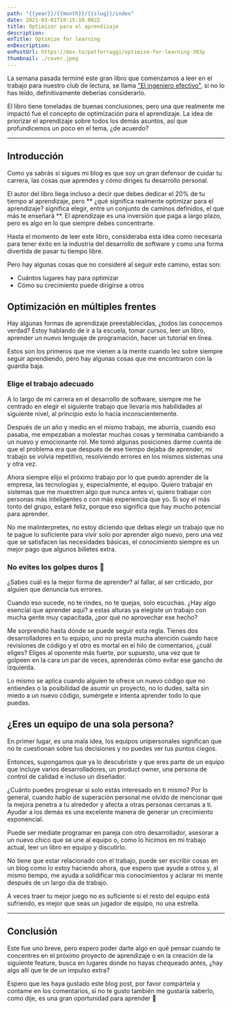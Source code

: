 ```yaml
---
path: "{{year}}/{{month}}/{{slug}}/index"
date: 2021-03-01T19:15:10.002Z
title: Optimizar para el aprendizaje
description: 
enTitle: Optimize for learning
enDescription: 
enPostUrl: https://dev.to/patferraggi/optimize-for-learning-303p
thumbnail: ./cover.jpeg
---
```

La semana pasada terminé este gran libro que comenzamos a leer en el trabajo para nuestro club de lectura, se llama ["El ingeniero efectivo"](https://www.amazon.com/Effective-Engineer-Engineering-Disproportionate-Meaningful/dp/0996128107), si no lo has leído, definitivamente deberías considerarlo.

El libro tiene toneladas de buenas conclusiones, pero una que realmente me impactó fue el concepto de optimización para el aprendizaje. La idea de priorizar el aprendizaje sobre todos los demás asuntos, así que profundicemos un poco en el tema, ¿de acuerdo?

-----

## Introducción

Como ya sabrás si sigues mi blog es que soy un gran defensor de cuidar tu carrera, las cosas que aprendes y cómo diriges tu desarrollo personal.

El autor del libro llega incluso a decir que debes dedicar el 20% de tu tiempo al aprendizaje, pero ** ¿qué significa realmente optimizar para el aprendizaje? significa elegir, entre un conjunto de caminos definidos, el que más te enseñará **. El aprendizaje es una inversión que paga a largo plazo, pero es algo en lo que siempre debes concentrarte.

Hasta el momento de leer este libro, consideraba esta idea como necesaria para tener éxito en la industria del desarrollo de software y como una forma divertida de pasar tu tiempo libre.

Pero hay algunas cosas que no consideré al seguir este camino, estas son:

 * Cuántos lugares hay para optimizar
 * Cómo su crecimiento puede dirigirse a otros

## Optimización en múltiples frentes

Hay algunas formas de aprendizaje preestablecidas, ¿todos las conocemos verdad? Estoy hablando de ir a la escuela, tomar cursos, leer un libro, aprender un nuevo lenguaje de programación, hacer un tutorial en línea.

Estos son los primeros que me vienen a la mente cuando leo sobre siempre seguir aprendiendo, pero hay algunas cosas que me encontraron con la guardia baja.

### Elige el trabajo adecuado

A lo largo de mi carrera en el desarrollo de software, siempre me he centrado en elegir el siguiente trabajo que llevaría mis habilidades al siguiente nivel, al principio esto lo hacia inconscientemente.

Después de un año y medio en el mismo trabajo, me aburría, cuando eso pasaba, me empezaban a molestar muchas cosas y terminaba cambiando a un nuevo y emocionante rol. Me tomó algunas posiciones darme cuenta de que el problema era que después de ese tiempo dejaba de aprender, mi trabajo se volvia repetitivo, resolviendo errores en los mismos sistemas una y otra vez.

Ahora siempre elijo el próximo trabajo por lo que puedo aprender de la empresa, las tecnologías y, especialmente, el equipo. Quiero trabajar en sistemas que me muestren algo que nunca antes vi, quiero trabajar con personas más inteligentes o con más experiencia que yo. Si soy el más tonto del grupo, estaré feliz, porque eso significa que hay mucho potencial para aprender.

No me malinterpretes, no estoy diciendo que debas elegir un trabajo que no te pague lo suficiente para vivir solo por aprender algo nuevo, pero una vez que se satisfacen las necesidades básicas, el conocimiento siempre es un mejor pago que algunos billetes extra.


### No evites los golpes duros 🥊

¿Sabes cuál es la mejor forma de aprender? al fallar, al ser criticado, por alguien que denuncia tus errores.

Cuando eso sucede, no te rindes, no te quejas, solo escuchas. ¿Hay algo esencial que aprender aquí? a estas alturas ya elegiste un trabajo con mucha gente muy capacitada, ¿por qué no aprovechar ese hecho?

Me sorprendió hasta dónde se puede seguir esta regla. Tienes dos desarrolladores en tu equipo, uno no presta mucha atención cuando hace revisiones de código y el otro es mortal en el hilo de comentarios, ¿cuál eliges? Eliges al oponente más fuerte, por supuesto, una vez que te golpeen en la cara un par de veces, aprenderás cómo evitar ese gancho de izquierda.

Lo mismo se aplica cuando alguien te ofrece un nuevo código que no entiendes o la posibilidad de asumir un proyecto, no lo dudes, salta sin miedo a un nuevo código, sumérgete e intenta aprender todo lo que puedas.

## ¿Eres un equipo de una sola persona?

En primer lugar, es una mala idea, los equipos unipersonales significan que no te cuestionan sobre tus decisiones y no puedes ver tus puntos ciegos.

Entonces, supongamos que ya lo descubriste y que eres parte de un equipo que incluye varios desarrolladores, un product owner, una persona de control de calidad e incluso un diseñador.

¿Cuánto puedes progresar si solo estás interesado en ti mismo? Por lo general, cuando hablo de superación personal me olvido de mencionar que la mejora penetra a tu alrededor y afecta a otras personas cercanas a ti. Ayudar a los demás es una excelente manera de generar un crecimiento exponencial.

Puede ser mediate programar en pareja con otro desarrollador, asesorar a un nuevo chico que se une al equipo o, como lo hicimos en mi trabajo actual, leer un libro en equipo y discutirlo.

No tiene que estar relacionado con el trabajo, puede ser escribir cosas en un blog como lo estoy haciendo ahora, que espero que ayude a otros y, al mismo tiempo, me ayuda a solidificar mis conocimientos y aclarar mi mente después de un largo día de trabajo.

A veces traer tu mejor juego no es suficiente si el resto del equipo está sufriendo, es mejor que seas un jugador de equipo, no una estrella.

-----

## Conclusión

Este fue uno breve, pero espero poder darte algo en qué pensar cuando te concentres en el próximo proyecto de aprendizaje o en la creación de la siguiente feature, busca en lugares donde no hayas chequeado antes, ¿hay algo allí que te de un impulso extra?

Espero que les haya gustado este blog post, por favor compártela y contame en los comentarios, si no te gusto también me gustaría saberlo, como dije, es una gran oportunidad para aprender 🙂
